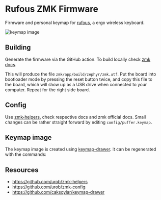 # Rufous ZMK Firmware

Firmware and personal keymap for [rufous](https://github.com/jcmkk3/trochilidae/tree/main), a ergo wireless keyboard.

![keymap image](img/rufous.svg)

## Building

Generate the firmware via the GitHub action.
To build locally check [zmk docs](https://zmk.dev/docs/development/setup).

This will produce the file `zmk/app/build/zephyr/zmk.utf`. Put the board into
bootloader mode by pressing the reset button twice, and copy this file to the
board, which will show up as a USB drive when connected to your computer. Repeat
for the right side board.

## Config

Use [zmk-helpers](https://github.com/urob/zmk-helpers), check respective docs and zmk official docs.
Small changes can be rather straight forward by editing `config/puffer.keymap`.

## Keymap image

The keymap image is created using [keymap-drawer](https://github.com/caksoylar/keymap-drawer).
It can be regenerated with the commands:

## Resources

- https://github.com/urob/zmk-helpers
- https://github.com/urob/zmk-config
- https://github.com/caksoylar/keymap-drawer

